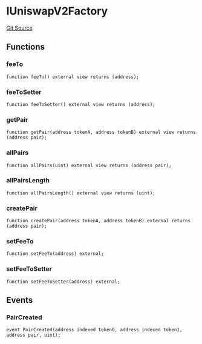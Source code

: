 # IUniswapV2Factory
[Git Source](https://github.com/FloorDAO/floor-v2/blob/c8169a0594ad07a37d169672a50f4155c41be809/src/interfaces/uniswap/IUniswapV2Factory.sol)


## Functions
### feeTo


```solidity
function feeTo() external view returns (address);
```

### feeToSetter


```solidity
function feeToSetter() external view returns (address);
```

### getPair


```solidity
function getPair(address tokenA, address tokenB) external view returns (address pair);
```

### allPairs


```solidity
function allPairs(uint) external view returns (address pair);
```

### allPairsLength


```solidity
function allPairsLength() external view returns (uint);
```

### createPair


```solidity
function createPair(address tokenA, address tokenB) external returns (address pair);
```

### setFeeTo


```solidity
function setFeeTo(address) external;
```

### setFeeToSetter


```solidity
function setFeeToSetter(address) external;
```

## Events
### PairCreated

```solidity
event PairCreated(address indexed token0, address indexed token1, address pair, uint);
```

